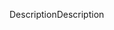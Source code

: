 <span data-ttu-id="166b8-101">Description</span><span class="sxs-lookup"><span data-stu-id="166b8-101">Description</span></span>
